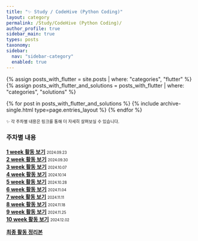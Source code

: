 ```yaml
---
title: "✨ Study / CodeHive (Python Coding)"
layout: category
permalink: /Study/CodeHive (Python Coding)/
author_profile: true
sidebar_main: true
types: posts
taxonomy:
sidebar:
  nav: "sidebar-category"
  enabled: true
---  
```



{% assign posts_with_flutter = site.posts | where: "categories", "flutter" %}
{% assign posts_with_flutter_and_solutions = posts_with_flutter | where: "categories", "solutions" %}

{% for post in posts_with_flutter_and_solutions %}
  {% include archive-single.html type=page.entries_layout %}
{% endfor %}  



<span style="font-size:80%">✨ 각 주차별 내용은 링크를 통해 더 자세히 살펴보실 수 있습니다.</span><br>  


### 주차별 내용

**[1 week 활동 보기](/Study/codehive-details/1week)**
<span style="font-size:70%">2024.09.23</span><br>
**[2 week 활동 보기](/Study/codehive-details/2week)**
<span style="font-size:70%">2024.09.30</span><br>
**[3 week 활동 보기](/Study/codehive-details/3week)**
<span style="font-size:70%">2024.10.07</span><br>
**[4 week 활동 보기](/Study/codehive-details/4week)**
<span style="font-size:70%">2024.10.14</span><br>
**[5 week 활동 보기](/Study/codehive-details/5week)**
<span style="font-size:70%">2024.10.28</span><br>
**[6 week 활동 보기](/Study/codehive-details/6week)**
<span style="font-size:70%">2024.11.04</span><br>
**[7 week 활동 보기](/Study/codehive-details/7week)**
<span style="font-size:70%">2024.11.11</span><br>
**[8 week 활동 보기](/Study/codehive-details/8week)**
<span style="font-size:70%">2024.11.18</span><br>
**[9 week 활동 보기](/Study/codehive-details/9week)**
<span style="font-size:70%">2024.11.25</span><br>
**[10 week 활동 보기](/Study/codehive-details/10week)**
<span style="font-size:70%">2024.12.02</span><br/>  

<span style="color:yellow"> **[최종 활동 정리본](/Study/codehive-details/lastweek)** </span>  

<br/>

